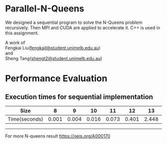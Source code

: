 # Parallel-N-Queens

We designed a sequential program to solve the N-Queens problem recursively. Then MPI and CUDA are applied to accelerate it. C++ is used in this assignment.

A work of  
Fengkai Liu(fengkail@student.unimelb.edu.au)  
and  
Sheng Tang(shengt2@student.unimelb.edu.au)    
# Performance Evaluation
## Execution times for sequential implementation
Size | 8|9|10|11|12|13|14|15|16
---|---|---|---|---|---|---|---|---|---|
Time(seconds)|0.001|0.004|0.016|0.073|0.401|2.448|16.191|115.911|839.930|


---
For more N-queens result
https://oeis.org/A000170

